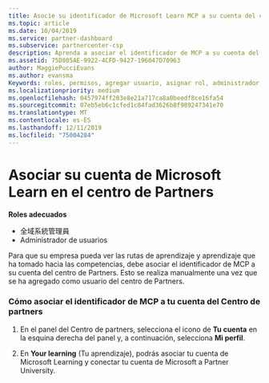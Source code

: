 ```yaml
---
title: Asocie su identificador de Microsoft Learn MCP a su cuenta del centro de Partners | Centro de Partners
ms.topic: article
ms.date: 10/04/2019
ms.service: partner-dashboard
ms.subservice: partnercenter-csp
description: Aprenda a asociar el identificador de MCP a su cuenta del centro de partners para que su empresa pueda ver las rutas de aprendizaje y aprendizaje que ha tomado hacia las competencias.
ms.assetid: 75D805AE-9922-4CFD-9427-196047D70963
author: MaggiePucciEvans
ms.author: evansma
Keywords: roles, permisos, agregar usuario, asignar rol, administrador, agente, identificador de MCP, Microsoft Learn
ms.localizationpriority: medium
ms.openlocfilehash: 0457974ff283e8e21a717ca8a0beedf8ce16fa54
ms.sourcegitcommit: 07eb5eb6c1cfed1c84fad3626b8f989247341e70
ms.translationtype: MT
ms.contentlocale: es-ES
ms.lasthandoff: 12/11/2019
ms.locfileid: "75004284"
---
```

# <a name="associate-your-microsoft-learn-account-in-partner-center"></a>Asociar su cuenta de Microsoft Learn en el centro de Partners

**Roles adecuados**
-   全域系統管理員
-   Administrador de usuarios

Para que su empresa pueda ver las rutas de aprendizaje y aprendizaje que ha tomado hacia las competencias, debe asociar el identificador de MCP a su cuenta del centro de Partners. Esto se realiza manualmente una vez que se ha agregado como usuario del centro de Partners.

### <a name="how-to-associate-your-mcp-id-to-your-partner-center-account"></a>Cómo asociar el identificador de MCP a tu cuenta del Centro de partners

1. En el panel del Centro de partners, selecciona el icono de **Tu cuenta** en la esquina derecha del panel y, a continuación, selecciona **Mi perfil**.

2. En **Your learning** (Tu aprendizaje), podrás asociar tu cuenta de Microsoft Learning y conectar tu cuenta de Microsoft a Partner University.
